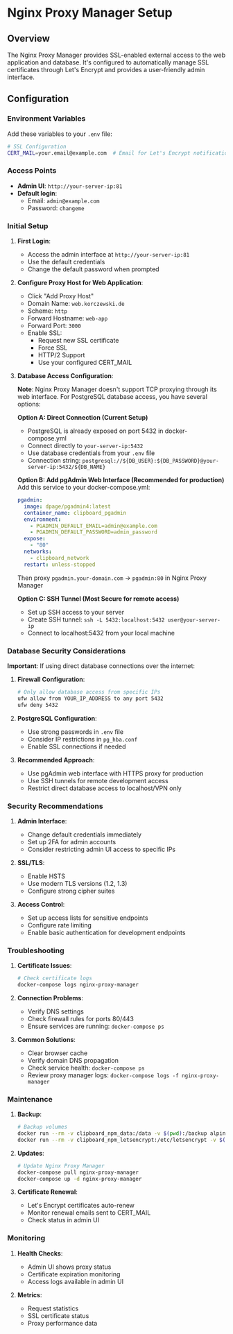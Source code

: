 # Nginx Proxy Manager Setup

## Overview

The Nginx Proxy Manager provides SSL-enabled external access to the web application and database. It's configured to automatically manage SSL certificates through Let's Encrypt and provides a user-friendly admin interface.

## Configuration

### Environment Variables

Add these variables to your `.env` file:

```bash
# SSL Configuration
CERT_MAIL=your.email@example.com  # Email for Let's Encrypt notifications
```

### Access Points

- **Admin UI**: `http://your-server-ip:81`
- **Default login**:
  - Email: `admin@example.com`
  - Password: `changeme`

### Initial Setup

1. **First Login**:
   - Access the admin interface at `http://your-server-ip:81`
   - Use the default credentials
   - Change the default password when prompted

2. **Configure Proxy Host for Web Application**:
   - Click "Add Proxy Host"
   - Domain Name: `web.korczewski.de`
   - Scheme: `http`
   - Forward Hostname: `web-app`
   - Forward Port: `3000`
   - Enable SSL:
     - Request new SSL certificate
     - Force SSL
     - HTTP/2 Support
     - Use your configured CERT_MAIL

3. **Database Access Configuration**:
   
   **Note**: Nginx Proxy Manager doesn't support TCP proxying through its web interface. For PostgreSQL database access, you have several options:
   
   **Option A: Direct Connection (Current Setup)**
   - PostgreSQL is already exposed on port 5432 in docker-compose.yml
   - Connect directly to `your-server-ip:5432`
   - Use database credentials from your `.env` file
   - Connection string: `postgresql://${DB_USER}:${DB_PASSWORD}@your-server-ip:5432/${DB_NAME}`
   
   **Option B: Add pgAdmin Web Interface (Recommended for production)**
   Add this service to your docker-compose.yml:
   ```yaml
   pgadmin:
     image: dpage/pgadmin4:latest
     container_name: clipboard_pgadmin
     environment:
       - PGADMIN_DEFAULT_EMAIL=admin@example.com
       - PGADMIN_DEFAULT_PASSWORD=admin_password
     expose:
       - "80"
     networks:
       - clipboard_network
     restart: unless-stopped
   ```
   Then proxy `pgadmin.your-domain.com` → `pgadmin:80` in Nginx Proxy Manager
   
   **Option C: SSH Tunnel (Most Secure for remote access)**
   - Set up SSH access to your server
   - Create SSH tunnel: `ssh -L 5432:localhost:5432 user@your-server-ip`
   - Connect to localhost:5432 from your local machine

### Database Security Considerations

**Important**: If using direct database connections over the internet:

1. **Firewall Configuration**:
   ```bash
   # Only allow database access from specific IPs
   ufw allow from YOUR_IP_ADDRESS to any port 5432
   ufw deny 5432
   ```

2. **PostgreSQL Configuration**:
   - Use strong passwords in `.env` file
   - Consider IP restrictions in `pg_hba.conf`
   - Enable SSL connections if needed

3. **Recommended Approach**:
   - Use pgAdmin web interface with HTTPS proxy for production
   - Use SSH tunnels for remote development access
   - Restrict direct database access to localhost/VPN only

### Security Recommendations

1. **Admin Interface**:
   - Change default credentials immediately
   - Set up 2FA for admin accounts
   - Consider restricting admin UI access to specific IPs

2. **SSL/TLS**:
   - Enable HSTS
   - Use modern TLS versions (1.2, 1.3)
   - Configure strong cipher suites

3. **Access Control**:
   - Set up access lists for sensitive endpoints
   - Configure rate limiting
   - Enable basic authentication for development endpoints

### Troubleshooting

1. **Certificate Issues**:
   ```bash
   # Check certificate logs
   docker-compose logs nginx-proxy-manager
   ```

2. **Connection Problems**:
   - Verify DNS settings
   - Check firewall rules for ports 80/443
   - Ensure services are running: `docker-compose ps`

3. **Common Solutions**:
   - Clear browser cache
   - Verify domain DNS propagation
   - Check service health: `docker-compose ps`
   - Review proxy manager logs: `docker-compose logs -f nginx-proxy-manager`

### Maintenance

1. **Backup**:
   ```bash
   # Backup volumes
   docker run --rm -v clipboard_npm_data:/data -v $(pwd):/backup alpine tar czf /backup/npm_data.tar.gz /data
   docker run --rm -v clipboard_npm_letsencrypt:/etc/letsencrypt -v $(pwd):/backup alpine tar czf /backup/npm_letsencrypt.tar.gz /etc/letsencrypt
   ```

2. **Updates**:
   ```bash
   # Update Nginx Proxy Manager
   docker-compose pull nginx-proxy-manager
   docker-compose up -d nginx-proxy-manager
   ```

3. **Certificate Renewal**:
   - Let's Encrypt certificates auto-renew
   - Monitor renewal emails sent to CERT_MAIL
   - Check status in admin UI

### Monitoring

1. **Health Checks**:
   - Admin UI shows proxy status
   - Certificate expiration monitoring
   - Access logs available in admin UI

2. **Metrics**:
   - Request statistics
   - SSL certificate status
   - Proxy performance data 